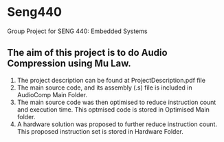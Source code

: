 # Seng440
Group Project for SENG 440: Embedded Systems

## The aim of this project is to do Audio Compression using Mu Law.

1. The project description can be found at ProjectDescription.pdf file
2. The main source code, and its assembly (.s) file is included in AudioComp Main Folder. 
3. The main source code was then optimised to reduce instruction count and execution time. This optmised code is stored in Optimised Main folder.
4. A hardware solution was proposed to further reduce instruction count. This proposed instruction set is stored in Hardware Folder.

